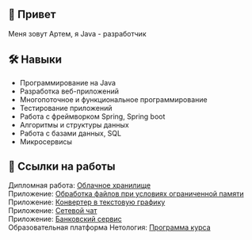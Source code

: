 ## 🚀 Привет
Меня зовут Артем, я Java - разработчик  




## 🛠 Навыки
-	Программирование на Java  
-	Разработка веб-приложений  
-	Многопоточное и функциональное программирование  
-	Тестирование приложений  
-	Работа с фреймворком Spring, Spring boot  
-	Алгоритмы и структуры данных  
-	Работа с базами данных, SQL  
-	Микросервисы

## 🔗 Ссылки на работы
Дипломная работа: [Облачное хранилище](https://github.com/ArtemEfremov66/cloud)  
Приложение: [Обработка файлов при условиях ограниченной памяти](https://github.com/ArtemEfremov66/Infomaximum)  
Приложение: [Конвертер в текстовую графику](https://github.com/ArtemEfremov66/Text_Graphics/tree/main)  
Приложение: [Сетевой чат](https://github.com/stars/ArtemEfremov66/lists/сетевой-чат)  
Приложение: [Банковский сервис](https://github.com/ArtemEfremov66/BankCard-to-Alfa)  
Образовательная платформа Нетология: [Программа курса](https://netology.ru/programs/java-developer)  

